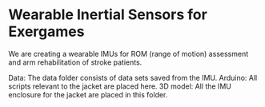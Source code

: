 # Wearable Inertial Sensors for Exergames

We are creating a wearable IMUs for ROM (range of motion) assessment and arm rehabilitation of stroke patients.

Data: The data folder consists of data sets saved from the IMU.
Arduino: All scripts relevant to the jacket are placed here.
3D model: All the IMU enclosure for the jacket are placed in this folder.
